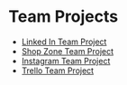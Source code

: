 # Team Projects

* [Linked In Team Project](/course/cs350/1)
* [Shop Zone Team Project](/course/cs350/2)
* [Instagram Team Project](/course/cs350/3)
* [Trello Team Project](/course/cs350/4)

<!-- 

---

...  <b class="green p-2">COMPLETE</b>
- <b class="red p-2">INCOMPLETE</b>
    * There was no work posted.  You must complete the following to get credit.
- **COMPLETE**
    * Excellent work.  This is what I wanted.
...  <b class="green p-2">Superstar</b>

---

 -->
